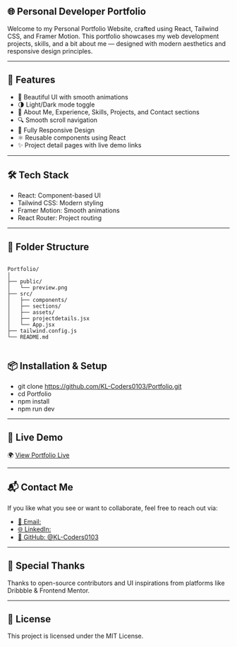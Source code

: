 
## 🌐 Personal Developer Portfolio
Welcome to my Personal Portfolio Website, crafted using React, Tailwind CSS, and Framer Motion. This portfolio showcases my web development projects, skills, and a bit about me — designed with modern aesthetics and responsive design principles.

---

## 🚀 Features

- 🎨 Beautiful UI with smooth animations
- 🌗 Light/Dark mode toggle
- 🧠 About Me, Experience, Skills, Projects, and Contact sections
- 🔍 Smooth scroll navigation
- 📱 Fully Responsive Design
- ⚛️ Reusable components using React
- ✨ Project detail pages with live demo links

---

## 🛠️ Tech Stack

- React:
    Component-based UI
- Tailwind CSS:
    Modern styling
- Framer Motion:
    Smooth animations
- React Router:
    Project routing

---

## 📁 Folder Structure

```

Portfolio/
│
├── public/
│   └── preview.png
├── src/
│   ├── components/
│   ├── sections/
│   ├── assets/
│   ├── projectdetails.jsx
│   └── App.jsx
├── tailwind.config.js
└── README.md


```
## 📦 Installation & Setup

- git clone https://github.com/KL-Coders0103/Portfolio.git
- cd Portfolio
- npm install
- npm run dev

---

## 🔗 Live Demo

🌍 [View Portfolio Live](https://klcoders-portfolio-lovesh-bodhanis-projects.vercel.app/)

---

## 📬 Contact Me

If you like what you see or want to collaborate, feel free to reach out via:

- [📧 Email:](lovesh.m.bodhani@gmail.com)
- [🌐 LinkedIn:](https://www.linkedin.com/in/lovesh-bodhani-7b69a6257/)
- [🐙 GitHub: @KL-Coders0103](https://github.com/KL-Coders0103)

---

## 🙏 Special Thanks
Thanks to open-source contributors and UI inspirations from platforms like Dribbble & Frontend Mentor.

---

## 📜 License
This project is licensed under the MIT License.

